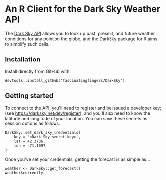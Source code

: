 
# An R Client for the Dark Sky Weather API

The [Dark Sky API](https://darksky.net/dev) allows you to look up past, present,
and future weather conditions for any point on the globe, and the DarkSky
package for R aims to simplify such calls.

## Installation

Install directly from GitHub with:

```{r}
devtools::install_github('fascinatingfingers/DarkSky')
```

## Getting started

To connect to the API, you'll need to register and be issued a developer key;
(see <https://darksky.net/dev/register>), and you'll also need to know the
latitude and longitude of your location. You can save these secrets as session
options as follows.

```{r}
DarkSky::set_dark_sky_credentials(
    key = '<Dark Sky secret key>',
    lat = 42.3736,
    lon = -71.1097
)
```

Once you've set your credentials, getting the forecast is as simple as...

```{r}
weather <- DarkSky::get_forecast()
weather$currently
```
